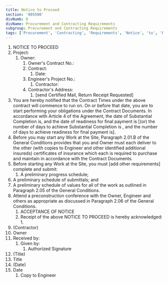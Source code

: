 ```yaml
---
title: Notice to Proceed
section: '005500'
divNumb: 0
divName: Procurement and Contracting Requirements
subgroup: Procurement and Contracting Requirements
tags: ['Procurement', 'Contracting', 'Requirements', 'Notice', 'to', 'Proceed']
---
```



   1. NOTICE TO PROCEED
   1. Project:
      1. Owner:
            1. Owner's Contract No.:
         1. Contract:
               1. Date:
         1. Engineer's Project No.:
               1. Contractor:
         1. Contractor's Address:
            1. [send Certified Mail, Return Receipt Requested]
   1. You are hereby notified that the Contract Times under the above contract will commence to run on. On or before that date, you are to start performing your obligations under the Contract Documents. In accordance with Article 4 of the Agreement, the date of Substantial Completion is, and the date of readiness for final payment is  [(or) the number of days to achieve Substantial Completion is , and the number of days to achieve readiness for final payment is].
   1. Before you may start any Work at the Site, Paragraph 2.01.B of the General Conditions provides that you and Owner must each deliver to the other (with copies to Engineer and other identified additional insureds) certificates of insurance which each is required to purchase and maintain in accordance with the Contract Documents.
   1. Before starting any Work at the Site, you must [add other requirements] complete and submit:
      1. A preliminary progress schedule;
2. A preliminary schedule of submittals; and
3. A preliminary schedule of values for all of the work as outlined in Paragraph 2.05 of the General Conditions.
4. Attend a preconstruction conference with the Owner, Engineer and others as appropriate as discussed in Paragraph 2.06 of the General Conditions. 
   1. ACCEPTANCE OF NOTICE
   1. Receipt of the above NOTICE TO PROCEED is hereby acknowledged:
      1. 
1. (Contractor)
1. Owner
1. Received by:
      1. Given by:
         1. Authorized Signature
1. (Title)
1. Title
1. (Date)
1. Date
   1. Copy to Engineer

